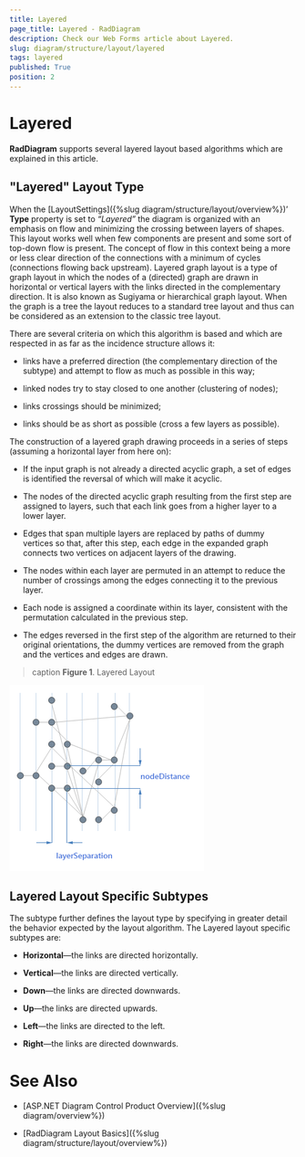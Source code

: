 ```yaml
---
title: Layered
page_title: Layered - RadDiagram
description: Check our Web Forms article about Layered.
slug: diagram/structure/layout/layered
tags: layered
published: True
position: 2
---
```


# Layered

**RadDiagram** supports several layered layout based algorithms which are explained in this article.

## "Layered" Layout Type

When the [LayoutSettings]({%slug diagram/structure/layout/overview%})’ **Type** property is set to *“Layered”* the diagram	is organized with an emphasis on flow and minimizing the crossing between layers of shapes. This layout works well when few components are present and some sort of top-down flow is	present. The concept of flow in this context being a more or less clear direction of the connections with a minimum of cycles (connections flowing back upstream). Layered graph layout	is a type of graph layout in which the nodes of a (directed) graph are drawn in horizontal or vertical layers with the links directed in the complementary direction. It is also known	as Sugiyama or hierarchical graph layout. When the graph is a tree the layout reduces to a standard tree layout and thus can be considered as an extension to the classic tree layout.

There are several criteria on which this algorithm is based and which are respected in as far as the incidence structure allows it:

* links have a preferred direction (the complementary direction of the subtype) and attempt to flow as much as possible in this way;

* linked nodes try to stay closed to one another (clustering of nodes);

* links crossings should be minimized;

* links should be as short as possible (cross a few layers as possible).

The construction of a layered graph drawing proceeds in a series of steps (assuming a horizontal layer from here on):

* If the input graph is not already a directed acyclic graph, a set of edges is identified the reversal of which will make it acyclic.

* The nodes of the directed acyclic graph resulting from the first step are assigned to layers, such that each link goes from a higher layer to a lower layer.

* Edges that span multiple layers are replaced by paths of dummy vertices so that, after this step, each edge in the expanded graph connects two vertices on adjacent	layers of the drawing.

* The nodes within each layer are permuted in an attempt to reduce the number of crossings among the edges connecting it to the previous layer.

* Each node is assigned a coordinate within its layer, consistent with the permutation calculated in the previous step.

* The edges reversed in the first step of the algorithm are returned to their original orientations, the dummy vertices are removed from the graph and the vertices	and edges are drawn.

>caption **Figure 1**. Layered Layout

![layered Parameters](images/layeredParameters.png)

## Layered Layout Specific Subtypes

The subtype further defines the layout type by specifying in greater detail the behavior expected by the layout algorithm. The Layered layout specific subtypes are:

* **Horizontal**—the links are directed horizontally.

* **Vertical**—the links are directed vertically.

* **Down**—the links are directed downwards.

* **Up**—the links are directed upwards.

* **Left**—the links are directed to the left.

* **Right**—the links are directed downwards.

# See Also

 * [ASP.NET Diagram Control Product Overview]({%slug diagram/overview%})

 * [RadDiagram Layout Basics]({%slug diagram/structure/layout/overview%})
